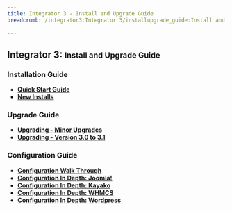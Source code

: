 ```yaml
---
title: Integrator 3 - Install and Upgrade Guide
breadcrumb: /integrator3:Integrator 3/installupgrade_guide:Install and Upgrade Guide
 
---
```


## Integrator 3: <small>Install and Upgrade Guide</small>

### Installation Guide

* **[Quick Start Guide](integrator3/quickstart.md)**
* **[New Installs](integrator3/installupgrade_guide/newinstalls.md)**

### Upgrade Guide
* **[Upgrading - Minor Upgrades](integrator3/installupgrade_guide/minor.md)**
* **[Upgrading - Version 3.0 to 3.1](integrator3/installupgrade_guide/upgrade31.md)**

### Configuration Guide
* **[Configuration Walk Through](integrator3/installupgrade_guide/configwalkthru.md)**
* **[Configuration In Depth:  Joomla!](integrator3/installupgrade_guide/configjoomla.md)**
* **[Configuration In Depth:  Kayako](integrator3/installupgrade_guide/configkayako.md)**
* **[Configuration In Depth:  WHMCS](integrator3/installupgrade_guide/configwhmcs.md)**
* **[Configuration In Depth:  Wordpress](integrator3/installupgrade_guide/configwordpress.md)**